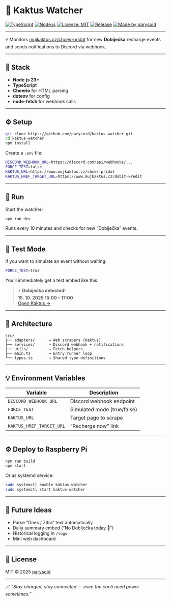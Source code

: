 # 🌵 Kaktus Watcher

[![TypeScript](https://img.shields.io/badge/language-TypeScript-3178C6?logo=typescript&logoColor=white)](https://www.typescriptlang.org/)
[![Node.js](https://img.shields.io/badge/runtime-Node.js-43853D?logo=node.js&logoColor=white)](https://nodejs.org/)
[![License: MIT](https://img.shields.io/badge/license-MIT-green.svg)](LICENSE)
[![Release](https://img.shields.io/badge/release-v0.1.0-blue)](https://github.com/parysoid/kaktus-watcher/releases)
[![Made by parysoid](https://img.shields.io/badge/made_by-parysoid-6e40c9?logo=github)](https://github.com/parysoid)

---

⚡ Monitors [mujkaktus.cz/chces-pridat](https://www.mujkaktus.cz/chces-pridat) for new **Dobíječka** recharge events  
and sends notifications to Discord via webhook.

---

## 🧱 Stack
- **Node.js 23+**
- **TypeScript**
- **Cheerio** for HTML parsing
- **dotenv** for config
- **node-fetch** for webhook calls

---

## ⚙️ Setup

```bash
git clone https://github.com/parysoid/kaktus-watcher.git
cd kaktus-watcher
npm install
```

Create a `.env` file:
```bash
DISCORD_WEBHOOK_URL=https://discord.com/api/webhooks/...
FORCE_TEST=false
KAKTUS_URL=https://www.mujkaktus.cz/chces-pridat
KAKTUS_HREF_TARGET_URL=https://www.mujkaktus.cz/dobit-kredit
```

---

## 🚀 Run
Start the watcher:
```bash
npm run dev
```
Runs every 10 minutes and checks for new “Dobíječka” events.

---

## 🧪 Test Mode
If you want to simulate an event without waiting:
```bash
FORCE_TEST=true
```
You’ll immediately get a test embed like this:

> ⚡ **Dobíječka detected!**  
> **15. 10. 2025 15:00 – 17:00**  
> [Open Kaktus →](https://www.mujkaktus.cz/chces-pridat)

---

## 🧩 Architecture
```
src/
├── adapters/      → Web scrapers (Kaktus)
├── services/      → Discord webhook + notifications
├── utils/         → Fetch helpers
├── main.ts        → Entry runner loop
└── types.ts       → Shared type definitions
```

---

## 💡 Environment Variables
| Variable | Description |
|-----------|-------------|
| `DISCORD_WEBHOOK_URL` | Discord webhook endpoint |
| `FORCE_TEST` | Simulated mode (true/false) |
| `KAKTUS_URL` | Target page to scrape |
| `KAKTUS_HREF_TARGET_URL` | “Recharge now” link |

---

## ⚙️ Deploy to Raspberry Pi
```bash
npm run build
npm start
```

Or as systemd service:
```bash
sudo systemctl enable kaktus-watcher
sudo systemctl start kaktus-watcher
```

---

## 🧠 Future Ideas
- Parse “Dnes / Zítra” text automatically  
- Daily summary embed (“No Dobíječka today 🌿”)  
- Historical logging in `/logs`  
- Mini web dashboard  

---

## 📜 License
MIT © 2025 [parysoid](https://github.com/parysoid)

---

🪄 *“Stay charged, stay connected — even the cacti need power sometimes.”*
